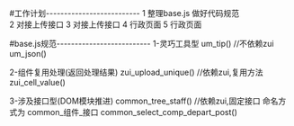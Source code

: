 #工作计划--------------------------
1 整理base.js 做好代码规范  
2 对接上传接口 
3 对接上传接口 
4 行政页面
5 行政页面

#base.js规范--------------------------
1-灵巧工具型
	um_tip()   						//不依赖zui
	um_json()

2-组件复用处理(返回处理结果)
	zui_upload_unique() 			//依赖zui,复用方法
	zui_cell_value()

3-涉及接口型(DOM模块推进)
	common_tree_staff() 			//依赖zui,固定接口 命名方式为 common_组件_接口
	common_select_comp_depart_post()